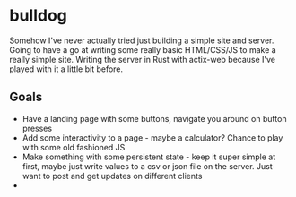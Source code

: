 # bulldog
Somehow I've never actually tried just building a simple site and server. Going to have a go at writing some really basic HTML/CSS/JS to make a really simple site. Writing the server in Rust with actix-web because I've played with it a little bit before. 

## Goals
- Have a landing page with some buttons, navigate you around on button presses
- Add some interactivity to a page - maybe a calculator? Chance to play with some old fashioned JS
- Make something with some persistent state - keep it super simple at first, maybe just write values to a csv or json file on the server. Just want to post and get updates on different clients
- 
